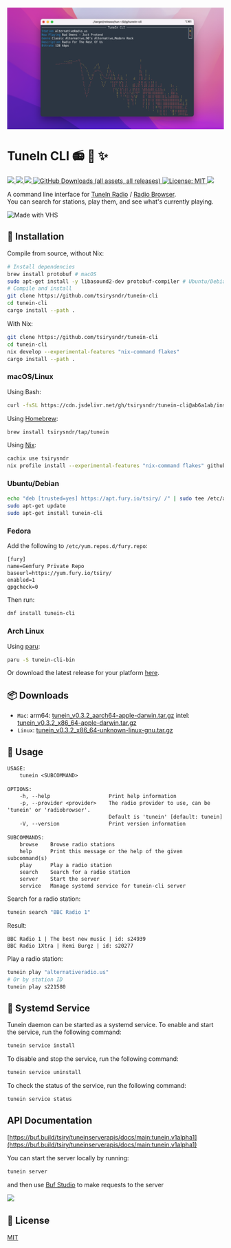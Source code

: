 
![Cover](./.github/assets/preview.png)

# TuneIn CLI 📻 🎵 ✨

<p>
  <a href="https://flakehub.com/flake/tsirysndr/tunein-cli" target="_blank">
    <img src="https://img.shields.io/endpoint?url=https://flakehub.com/f/tsirysndr/tunein-cli/badge" />
  </a>
  <a href="https://crates.io/crates/tunein-cli" target="_blank">
    <img src="https://img.shields.io/crates/v/tunein-cli.svg" />
  </a>
  <a href="https://crates.io/crates/tunein-cli" target="_blank">
    <img src="https://img.shields.io/crates/dr/tunein-cli" />
  </a>
  <a href="#">
    <img alt="GitHub Downloads (all assets, all releases)" src="https://img.shields.io/github/downloads/tsirysndr/tunein-cli/total" />
  </a>
  <a href="LICENSE" target="./LICENSE">
    <img alt="License: MIT" src="https://img.shields.io/badge/License-MIT-blue.svg" />
  </a>
  <a href="https://github.com/tsirysndr/tunein-cli/actions/workflows/ci.yml">
    <img src="https://github.com/tsirysndr/tunein-cli/actions/workflows/ci.yml/badge.svg" />
  </a>
</p>

A command line interface for [TuneIn Radio](https://tunein.com) / [Radio Browser](https://www.radio-browser.info/).<br />
You can search for stations, play them, and see what's currently playing.

![Made with VHS](https://vhs.charm.sh/vhs-4UhZFFRvVAuaZnapZUlp6R.gif)

## 🚚 Installation

Compile from source, without Nix:

```bash
# Install dependencies
brew install protobuf # macOS
sudo apt-get install -y libasound2-dev protobuf-compiler # Ubuntu/Debian
# Compile and install
git clone https://github.com/tsirysndr/tunein-cli
cd tunein-cli
cargo install --path .
```

With Nix:

```bash
git clone https://github.com/tsirysndr/tunein-cli
cd tunein-cli
nix develop --experimental-features "nix-command flakes"
cargo install --path .
```

### macOS/Linux

Using Bash:

```bash
curl -fsSL https://cdn.jsdelivr.net/gh/tsirysndr/tunein-cli@ab6a1ab/install.sh | bash
```

Using [Homebrew](https://brew.sh):

```bash
brew install tsirysndr/tap/tunein
```

Using [Nix](https://nixos.org/nix/):

```bash
cachix use tsirysndr
nix profile install --experimental-features "nix-command flakes" github:tsirysndr/tunein-cli
```

### Ubuntu/Debian

```bash
echo "deb [trusted=yes] https://apt.fury.io/tsiry/ /" | sudo tee /etc/apt/sources.list.d/fury.list
sudo apt-get update
sudo apt-get install tunein-cli
```

### Fedora

Add the following to `/etc/yum.repos.d/fury.repo`:

```
[fury]
name=Gemfury Private Repo
baseurl=https://yum.fury.io/tsiry/
enabled=1
gpgcheck=0
```

Then run:
```bash
dnf install tunein-cli
```

### Arch Linux
Using [paru](https://github.com/Morganamilo/paru):

```bash
paru -S tunein-cli-bin
```

Or download the latest release for your platform [here](https://github.com/tsirysndr/tunein-cli/releases).

## 📦 Downloads
- `Mac`: arm64: [tunein_v0.3.2_aarch64-apple-darwin.tar.gz](https://github.com/tsirysndr/tunein-cli/releases/download/v0.3.2/tunein_v0.3.2_aarch64-apple-darwin.tar.gz) intel: [tunein_v0.3.2_x86_64-apple-darwin.tar.gz](https://github.com/tsirysndr/tunein-cli/releases/download/v0.3.2/tunein_v0.3.2_x86_64-apple-darwin.tar.gz)
- `Linux`: [tunein_v0.3.2_x86_64-unknown-linux-gnu.tar.gz](https://github.com/tsirysndr/tunein-cli/releases/download/v0.3.2/tunein_v0.3.2_x86_64-unknown-linux-gnu.tar.gz)

## 🚀 Usage
```
USAGE:
    tunein <SUBCOMMAND>

OPTIONS:
    -h, --help                   Print help information
    -p, --provider <provider>    The radio provider to use, can be 'tunein' or 'radiobrowser'.
                                 Default is 'tunein' [default: tunein]
    -V, --version                Print version information

SUBCOMMANDS:
    browse    Browse radio stations
    help      Print this message or the help of the given subcommand(s)
    play      Play a radio station
    search    Search for a radio station
    server    Start the server
    service   Manage systemd service for tunein-cli server
```

Search for a radio station:
```bash
tunein search "BBC Radio 1"
```
Result:
```
BBC Radio 1 | The best new music | id: s24939
BBC Radio 1Xtra | Remi Burgz | id: s20277
```

Play a radio station:
```bash
tunein play "alternativeradio.us"
# Or by station ID
tunein play s221580
```

## 🧙 Systemd Service

Tunein daemon can be started as a systemd service. To enable and start the service, run the following command:

```bash
tunein service install
```

To disable and stop the service, run the following command:

```bash
tunein service uninstall
```

To check the status of the service, run the following command:

```bash
tunein service status
```


## API Documentation
[https://buf.build/tsiry/tuneinserverapis/docs/main:tunein.v1alpha1](https://buf.build/tsiry/tuneinserverapis/docs/main:tunein.v1alpha1)

You can start the server locally by running:
```bash
tunein server
```

and then use [Buf Studio](https://studio.buf.build/tsiry/tuneinserverapis?selectedProtocol=grpc-web&target=http%3A%2F%2Flocalhost%3A8090) to make requests to the server

<img src="./api.png" />


## 📝 License
[MIT](LICENSE)
